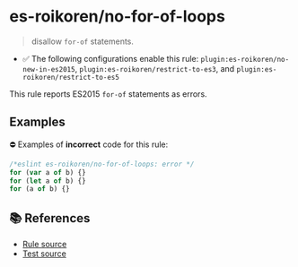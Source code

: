 # es-roikoren/no-for-of-loops
> disallow `for-of` statements.

- ✅ The following configurations enable this rule: `plugin:es-roikoren/no-new-in-es2015`, `plugin:es-roikoren/restrict-to-es3`, and `plugin:es-roikoren/restrict-to-es5`

This rule reports ES2015 `for-of` statements as errors.

## Examples

⛔ Examples of **incorrect** code for this rule:

```js
/*eslint es-roikoren/no-for-of-loops: error */
for (var a of b) {}
for (let a of b) {}
for (a of b) {}
```

## 📚 References

- [Rule source](https://github.com/roikoren755/eslint-plugin-es/blob/v1.0.1/src/rules/no-for-of-loops.ts)
- [Test source](https://github.com/roikoren755/eslint-plugin-es/blob/v1.0.1/tests/src/rules/no-for-of-loops.ts)
